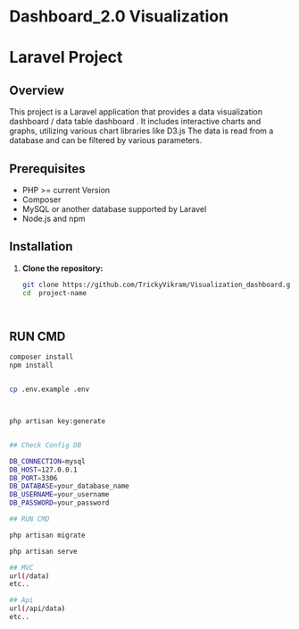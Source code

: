 # Dashboard_2.0 Visualization


# Laravel Project

## Overview

This project is a Laravel application that provides a data visualization dashboard / data table dashboard . It includes interactive charts and graphs, utilizing various chart libraries like D3.js  The data is read from a database and can be filtered by various parameters.

## Prerequisites

- PHP >= current Version
- Composer
- MySQL or another database supported by Laravel
- Node.js and npm

## Installation

1. **Clone the repository:**
   ```bash
   git clone https://github.com/TrickyVikram/Visualization_dashboard.git
   cd  project-name




## RUN CMD 
```bash
composer install
npm install


cp .env.example .env



php artisan key:generate


## Check Config DB 

DB_CONNECTION=mysql
DB_HOST=127.0.0.1
DB_PORT=3306
DB_DATABASE=your_database_name
DB_USERNAME=your_username
DB_PASSWORD=your_password

## RUN CMD

php artisan migrate

php artisan serve

## MVC 
url(/data)
etc..

## Api
url(/api/data)
etc..





